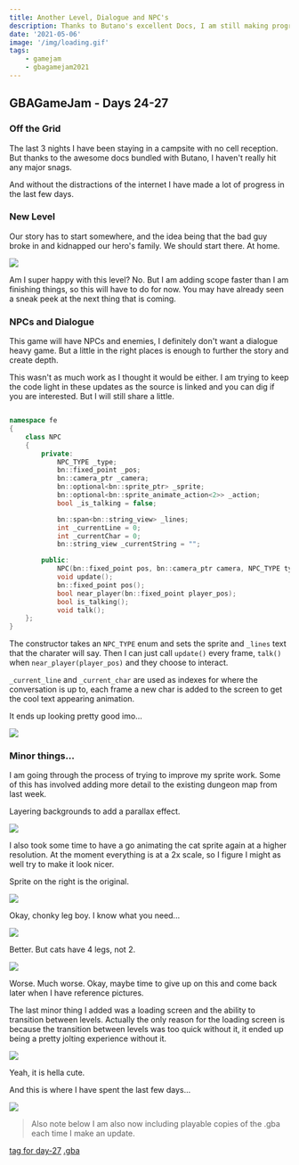 ```yaml
---
title: Another Level, Dialogue and NPC's
description: Thanks to Butano's excellent Docs, I am still making progress even without internet
date: '2021-05-06'
image: '/img/loading.gif'
tags:
    - gamejam
    - gbagamejam2021
---
```


>
## GBAGameJam - Days 24-27

### Off the Grid

The last 3 nights I have been staying in a campsite with no cell reception. But thanks to the awesome docs bundled with Butano, I haven't really hit any major snags.

And without the distractions of the internet I have made a lot of progress in the last few days.

### New Level

Our story has to start somewhere, and the idea being that the bad guy broke in and kidnapped our hero's family. We should start there. At home.

<img src="/img/home.gif" class="pixelated"/>

Am I super happy with this level? No. But I am adding scope faster than I am finishing things, so this will have to do for now. You may have already seen a sneak peek at the next thing that is coming.

### NPCs and Dialogue

This game will have NPCs and enemies, I definitely don't want a dialogue heavy game. But a little in the right places is enough to further the story and create depth.

This wasn't as much work as I thought it would be either. I am trying to keep the code light in these updates as the source is linked and you can dig if you are interested. But I will still share a little.

``` cpp

namespace fe
{
    class NPC
    {
        private:
            NPC_TYPE _type;
            bn::fixed_point _pos;
            bn::camera_ptr _camera;
            bn::optional<bn::sprite_ptr> _sprite;
            bn::optional<bn::sprite_animate_action<2>> _action;
            bool _is_talking = false;

            bn::span<bn::string_view> _lines;
            int _currentLine = 0;
            int _currentChar = 0;
            bn::string_view _currentString = "";

        public:
            NPC(bn::fixed_point pos, bn::camera_ptr camera, NPC_TYPE type);
            void update();
            bn::fixed_point pos();
            bool near_player(bn::fixed_point player_pos);
            bool is_talking();
            void talk();
    };
}
```

The constructor takes an `NPC_TYPE` enum and sets the sprite and `_lines` text that the charater will say. Then I can just call `update()` every frame, `talk()` when `near_player(player_pos)` and they choose to interact.

`_current_line` and `_current_char` are used as indexes for where the conversation is up to, each frame a new char is added to the screen to get the cool text appearing animation.

It ends up looking pretty good imo...

<img src="/img/npc.gif" class="pixelated"/>

### Minor things...

I am going through the process of trying to improve my sprite work. Some of this has involved adding more detail to the existing dungeon map from last week.

Layering backgrounds to add a parallax effect.

<img src="/img/dungeon_layers.gif" class="pixelated"/>

I also took some time to have a go animating the cat sprite again at a higher resolution. At the moment everything is at a 2x scale, so I figure I might as well try to make it look nicer.

Sprite on the right is the original.

<img src="/img/cat-sprite-v2.gif" class="pixelated"/>

Okay, chonky leg boy. I know what you need...

<img src="/img/cat-sprite-v3.gif" class="pixelated"/>

Better. But cats have 4 legs, not 2.

<img src="/img/cat-sprite-v4.gif" class="pixelated"/>

Worse. Much worse. Okay, maybe time to give up on this and come back later when I have reference pictures.

The last minor thing I added was a loading screen and the ability to transition between levels. Actually the only reason for the loading screen is because the transition between levels was too quick without it, it ended up being a pretty jolting experience without it.

<img src="/img/loading.gif" class="pixelated"/>

Yeah, it is hella cute.

And this is where I have spent the last few days...

![](/img/tofu_pureora.jpg)


> Also note below I am also now including playable copies of the .gba each time I make an update.

[tag for day-27](https://github.com/foopod/gbaGamejam2021/releases/tag/day-27) [.gba](https://github.com/foopod/gbaGamejam2021/releases/download/day-27/feline-day27.gba)
